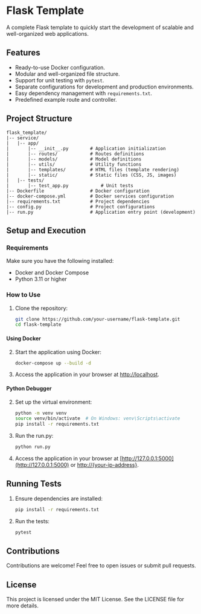 # Flask Template

A complete Flask template to quickly start the development of scalable and well-organized web applications.

## Features
- Ready-to-use Docker configuration.
- Modular and well-organized file structure.
- Support for unit testing with `pytest`.
- Separate configurations for development and production environments.
- Easy dependency management with `requirements.txt`.
- Predefined example route and controller.

## Project Structure
```
flask_template/
|-- service/
|   |-- app/
|       |-- __init__.py        # Application initialization
|       |-- routes/            # Routes definitions
|       |-- models/            # Model definitions
|       |-- utils/             # Utility functions
|       |-- templates/         # HTML files (template rendering)
|       |-- static/            # Static files (CSS, JS, images)
|   |-- tests/
|       |-- test_app.py            # Unit tests
|-- Dockerfile                 # Docker configuration
|-- docker-compose.yml         # Docker services configuration
|-- requirements.txt           # Project dependencies
|-- config.py                  # Project configurations
|-- run.py                     # Application entry point (development)
```

## Setup and Execution

### Requirements
Make sure you have the following installed:
- Docker and Docker Compose
- Python 3.11 or higher

### How to Use
1. Clone the repository:
   ```bash
   git clone https://github.com/your-username/flask-template.git
   cd flask-template
   ```

#### Using Docker
2. Start the application using Docker:
   ```bash
   docker-compose up --build -d
   ```

3. Access the application in your browser at [http://localhost](http://localhost).

#### Python Debugger
2. Set up the virtual environment:
   ```bash
   python -m venv venv
   source venv/bin/activate  # On Windows: venv\Scripts\activate
   pip install -r requirements.txt
   ```

3. Run the run.py:
   ```bash
   python run.py
   ```

4. Access the application in your browser at [http://127.0.0.1:5000](http://127.0.0.1:5000) or [http://{your-ip-address}](http://{your-ip-address}).

## Running Tests
1. Ensure dependencies are installed:
   ```bash
   pip install -r requirements.txt
   ```

2. Run the tests:
   ```bash
   pytest
   ```

## Contributions
Contributions are welcome! Feel free to open issues or submit pull requests.

## License
This project is licensed under the MIT License. See the LICENSE file for more details.

